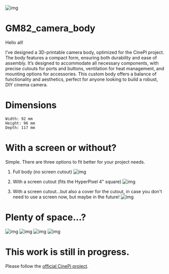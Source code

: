 ![img](https://github.com/GM82skg/GM82_camera_body/blob/main/imgs/500.png)

# GM82_camera_body

Hello all!

I’ve designed a 3D-printable camera body, optimized for the CinePI project. The body features a compact form, ensuring both durability and ease of assembly. It’s designed to accommodate all necessary components, with precise cutouts for ports and buttons, ventilation for heat management, and mounting options for accessories. This custom body offers a balance of functionality and aesthetics, perfect for anyone looking to build a robust, DIY cinema camera.

# Dimensions

```
Width: 92 mm
Height: 96 mm
Depth: 117 mm
```

# With a screen or without?

Simple. There are three options to fit better for your project needs.

1. Full body (no screen cutout)
   ![img](https://github.com/GM82skg/GM82_camera_body/blob/main/imgs/503.png)

3. With a screen cutout (fits the HyperPixel 4" square)
   ![img](https://github.com/GM82skg/GM82_camera_body/blob/main/imgs/501.png)

5. With a screen cutout...but also a cover for the cutout, in case you don't need to use a screen now, but maybe in the future!
   ![img](https://github.com/GM82skg/GM82_camera_body/blob/main/imgs/502.png)


# Plenty of space...?

   ![img](https://github.com/GM82skg/GM82_camera_body/blob/main/imgs/402.png)
   ![img](https://github.com/GM82skg/GM82_camera_body/blob/main/imgs/505.png)
   ![img](https://github.com/GM82skg/GM82_camera_body/blob/main/imgs/506.png)
   ![img](https://github.com/GM82skg/GM82_camera_body/blob/main/imgs/504.png)

# This work is still in progress.



Please follow the [official CinePi project](https://github.com/cinepi).
